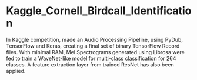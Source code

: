 # Kaggle_Cornell_Birdcall_Identification
In Kaggle competition, made an Audio Processing Pipeline, using PyDub, TensorFlow and Keras, creating a final set of binary TensorFlow Record files. With minimal RAM, Mel Spectrograms generated using Librosa were fed to train a WaveNet-like model for multi-class classification for 264 classes. A feature extraction layer from trained ResNet has also been applied.
